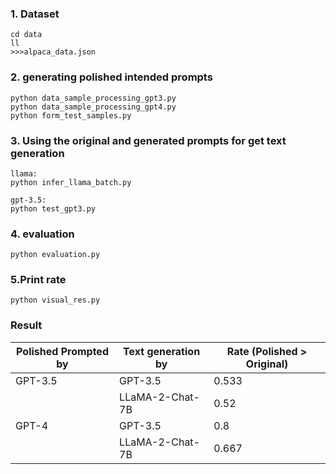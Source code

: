 ### 1. Dataset 
~~~
cd data
ll
>>>alpaca_data.json
~~~

### 2. generating polished intended prompts
~~~
python data_sample_processing_gpt3.py
python data_sample_processing_gpt4.py
python form_test_samples.py
~~~

### 3. Using the original and generated prompts for get text generation
~~~
llama:
python infer_llama_batch.py
~~~
~~~
gpt-3.5:
python test_gpt3.py
~~~

### 4. evaluation
~~~
python evaluation.py
~~~

### 5.Print rate
~~~
python visual_res.py
~~~

### Result
| Polished Prompted by | Text generation by | Rate (Polished > Original) |
|----------------------|--------------------|----------------------------|
| GPT-3.5              | GPT-3.5            | 0.533                      |
|                      | LLaMA-2-Chat-7B    | 0.52                       |
| GPT-4                | GPT-3.5            | 0.8                        |
|                      | LLaMA-2-Chat-7B    | 0.667                      |
